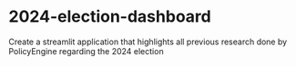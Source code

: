 # 2024-election-dashboard
Create a streamlit application that highlights all previous research done by PolicyEngine regarding the 2024 election 
